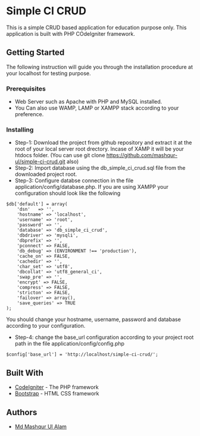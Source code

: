 # Simple CI CRUD

This is a simple CRUD based application for education purpose only. This application is built with PHP COdeIgniter framework.
  
## Getting Started

The following instruction will guide you through the installation procedure at your localhost for testing purpose.

### Prerequisites

* Web Server such as Apache with PHP and MySQL installed.
* You Can also use WAMP, LAMP or XAMPP stack according to your preference.


### Installing

* Step-1: Download the project from github repository and extract it at the root of your local server root drectory. Incase of XAMP it will be your htdocs folder. (You can use git clone https://github.com/mashqur-ul/simple-ci-crud.git also)
* Step-2: Import database using the db_simple_ci_crud.sql file from the downloaded project root.
* Step-3: Configure databse connection in the file application/config/database.php. If you are using XAMPP your configuration should look like the following

```
$db['default'] = array(
	'dsn'	=> '',
	'hostname' => 'localhost',
	'username' => 'root',
	'password' => '',
	'database' => 'db_simple_ci_crud',
	'dbdriver' => 'mysqli',
	'dbprefix' => '',
	'pconnect' => FALSE,
	'db_debug' => (ENVIRONMENT !== 'production'),
	'cache_on' => FALSE,
	'cachedir' => '',
	'char_set' => 'utf8',
	'dbcollat' => 'utf8_general_ci',
	'swap_pre' => '',
	'encrypt' => FALSE,
	'compress' => FALSE,
	'stricton' => FALSE,
	'failover' => array(),
	'save_queries' => TRUE
);
```
You should change your hostname, username, password and database according to your configuration.
* Step-4: change the base_url configuration according to your project root path in the file application/config/config.php
```
$config['base_url'] = 'http://localhost/simple-ci-crud/';
```

## Built With

* [CodeIgniter](https://codeigniter.com/) - The PHP framework
* [Bootstrap](http://getbootstrap.com/) - HTML CSS framework



## Authors

* [Md Mashqur Ul Alam](https://github.com/mashqur-ul)
